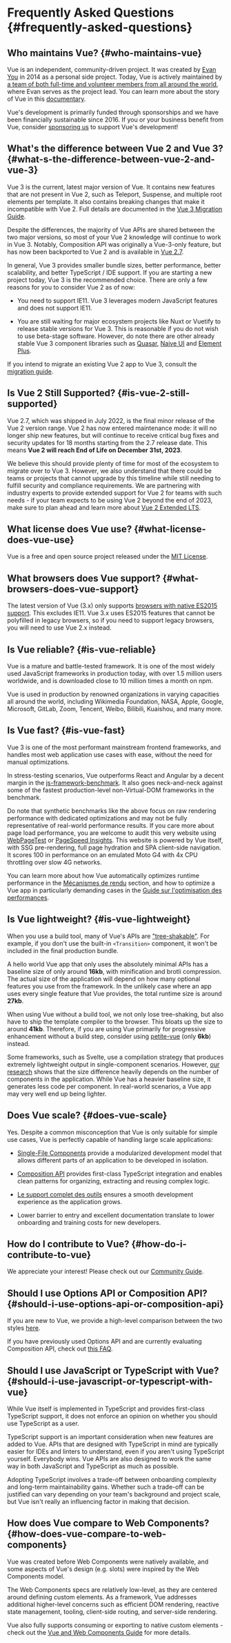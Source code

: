 # Frequently Asked Questions {#frequently-asked-questions}

## Who maintains Vue? {#who-maintains-vue}

Vue is an independent, community-driven project. It was created by [Evan You](https://twitter.com/youyuxi) in 2014 as a personal side project. Today, Vue is actively maintained by [a team of both full-time and volunteer members from all around the world](/about/team), where Evan serves as the project lead. You can learn more about the story of Vue in this [documentary](https://www.youtube.com/watch?v=OrxmtDw4pVI).

Vue's development is primarily funded through sponsorships and we have been financially sustainable since 2016. If you or your business benefit from Vue, consider [sponsoring us](/sponsor/) to support Vue's development!

## What's the difference between Vue 2 and Vue 3? {#what-s-the-difference-between-vue-2-and-vue-3}

Vue 3 is the current, latest major version of Vue. It contains new features that are not present in Vue 2, such as Teleport, Suspense, and multiple root elements per template. It also contains breaking changes that make it incompatible with Vue 2. Full details are documented in the [Vue 3 Migration Guide](https://v3-migration.vuejs.org/).

Despite the differences, the majority of Vue APIs are shared between the two major versions, so most of your Vue 2 knowledge will continue to work in Vue 3. Notably, Composition API was originally a Vue-3-only feature, but has now been backported to Vue 2 and is available in [Vue 2.7](https://github.com/vuejs/vue/blob/main/CHANGELOG.md#270-2022-07-01).

In general, Vue 3 provides smaller bundle sizes, better performance, better scalability, and better TypeScript / IDE support. If you are starting a new project today, Vue 3 is the recommended choice. There are only a few reasons for you to consider Vue 2 as of now:

- You need to support IE11. Vue 3 leverages modern JavaScript features and does not support IE11.

- You are still waiting for major ecosystem projects like Nuxt or Vuetify to release stable versions for Vue 3. This is reasonable if you do not wish to use beta-stage software. However, do note there are other already stable Vue 3 component libraries such as [Quasar](https://quasar.dev/), [Naive UI](https://www.naiveui.com/) and [Element Plus](https://element-plus.org/).

If you intend to migrate an existing Vue 2 app to Vue 3, consult the [migration guide](https://v3-migration.vuejs.org/).

## Is Vue 2 Still Supported? {#is-vue-2-still-supported}

Vue 2.7, which was shipped in July 2022, is the final minor release of the Vue 2 version range. Vue 2 has now entered maintenance mode: it will no longer ship new features, but will continue to receive critical bug fixes and security updates for 18 months starting from the 2.7 release date. This means **Vue 2 will reach End of Life on December 31st, 2023**.

We believe this should provide plenty of time for most of the ecosystem to migrate over to Vue 3. However, we also understand that there could be teams or projects that cannot upgrade by this timeline while still needing to fulfill security and compliance requirements. We are partnering with industry experts to provide extended support for Vue 2 for teams with such needs - if your team expects to be using Vue 2 beyond the end of 2023, make sure to plan ahead and learn more about [Vue 2 Extended LTS](https://v2.vuejs.org/lts/).

## What license does Vue use? {#what-license-does-vue-use}

Vue is a free and open source project released under the [MIT License](https://opensource.org/licenses/MIT).

## What browsers does Vue support? {#what-browsers-does-vue-support}

The latest version of Vue (3.x) only supports [browsers with native ES2015 support](https://caniuse.com/es6). This excludes IE11. Vue 3.x uses ES2015 features that cannot be polyfilled in legacy browsers, so if you need to support legacy browsers, you will need to use Vue 2.x instead.

## Is Vue reliable? {#is-vue-reliable}

Vue is a mature and battle-tested framework. It is one of the most widely used JavaScript frameworks in production today, with over 1.5 million users worldwide, and is downloaded close to 10 million times a month on npm.

Vue is used in production by renowned organizations in varying capacities all around the world, including Wikimedia Foundation, NASA, Apple, Google, Microsoft, GitLab, Zoom, Tencent, Weibo, Bilibili, Kuaishou, and many more.

## Is Vue fast? {#is-vue-fast}

Vue 3 is one of the most performant mainstream frontend frameworks, and handles most web application use cases with ease, without the need for manual optimizations.

In stress-testing scenarios, Vue outperforms React and Angular by a decent margin in the [js-framework-benchmark](https://rawgit.com/krausest/js-framework-benchmark/master/webdriver-ts-results/table.html). It also goes neck-and-neck against some of the fastest production-level non-Virtual-DOM frameworks in the benchmark.

Do note that synthetic benchmarks like the above focus on raw rendering performance with dedicated optimizations and may not be fully representative of real-world performance results. If you care more about page load performance, you are welcome to audit this very website using [WebPageTest](https://www.webpagetest.org/lighthouse) or [PageSpeed Insights](https://pagespeed.web.dev/). This website is powered by Vue itself, with SSG pre-rendering, full page hydration and SPA client-side navigation. It scores 100 in performance on an emulated Moto G4 with 4x CPU throttling over slow 4G networks.

You can learn more about how Vue automatically optimizes runtime performance in the [Mécanismes de rendu](/guide/extras/rendering-mechanism.html) section, and how to optimize a Vue app in particularly demanding cases in the [Guide sur l'optimisation des performances](/guide/best-practices/performance.html).

## Is Vue lightweight? {#is-vue-lightweight}

When you use a build tool, many of Vue's APIs are ["tree-shakable"](https://developer.mozilla.org/en-US/docs/Glossary/Tree_shaking). For example, if you don't use the built-in `<Transition>` component, it won't be included in the final production bundle.

A hello world Vue app that only uses the absolutely minimal APIs has a baseline size of only around **16kb**, with minification and brotli compression. The actual size of the application will depend on how many optional features you use from the framework. In the unlikely case where an app uses every single feature that Vue provides, the total runtime size is around **27kb**.

When using Vue without a build tool, we not only lose tree-shaking, but also have to ship the template compiler to the browser. This bloats up the size to around **41kb**. Therefore, if you are using Vue primarily for progressive enhancement without a build step, consider using [petite-vue](https://github.com/vuejs/petite-vue) (only **6kb**) instead.

Some frameworks, such as Svelte, use a compilation strategy that produces extremely lightweight output in single-component scenarios. However, [our research](https://github.com/yyx990803/vue-svelte-size-analysis) shows that the size difference heavily depends on the number of components in the application. While Vue has a heavier baseline size, it generates less code per component. In real-world scenarios, a Vue app may very well end up being lighter.

## Does Vue scale? {#does-vue-scale}

Yes. Despite a common misconception that Vue is only suitable for simple use cases, Vue is perfectly capable of handling large scale applications:

- [Single-File Components](/guide/scaling-up/sfc) provide a modularized development model that allows different parts of an application to be developed in isolation.

- [Composition API](/guide/reusability/composables) provides first-class TypeScript integration and enables clean patterns for organizing, extracting and reusing complex logic.

- [Le support complet des outils](/guide/scaling-up/tooling.html) ensures a smooth development experience as the application grows.

- Lower barrier to entry and excellent documentation translate to lower onboarding and training costs for new developers.

## How do I contribute to Vue? {#how-do-i-contribute-to-vue}

We appreciate your interest! Please check out our [Community Guide](/about/community-guide.html).

## Should I use Options API or Composition API? {#should-i-use-options-api-or-composition-api}

If you are new to Vue, we provide a high-level comparison between the two styles [here](/guide/introduction.html#which-to-choose).

If you have previously used Options API and are currently evaluating Composition API, check out [this FAQ](/guide/extras/composition-api-faq).

## Should I use JavaScript or TypeScript with Vue? {#should-i-use-javascript-or-typescript-with-vue}

While Vue itself is implemented in TypeScript and provides first-class TypeScript support, it does not enforce an opinion on whether you should use TypeScript as a user.

TypeScript support is an important consideration when new features are added to Vue. APIs that are designed with TypeScript in mind are typically easier for IDEs and linters to understand, even if you aren't using TypeScript yourself. Everybody wins. Vue APIs are also designed to work the same way in both JavaScript and TypeScript as much as possible.

Adopting TypeScript involves a trade-off between onboarding complexity and long-term maintainability gains. Whether such a trade-off can be justified can vary depending on your team's background and project scale, but Vue isn't really an influencing factor in making that decision.

## How does Vue compare to Web Components? {#how-does-vue-compare-to-web-components}

Vue was created before Web Components were natively available, and some aspects of Vue's design (e.g. slots) were inspired by the Web Components model.

The Web Components specs are relatively low-level, as they are centered around defining custom elements. As a framework, Vue addresses additional higher-level concerns such as efficient DOM rendering, reactive state management, tooling, client-side routing, and server-side rendering.

Vue also fully supports consuming or exporting to native custom elements - check out the [Vue and Web Components Guide](/guide/extras/web-components) for more details.

<!-- ## TODO How does Vue compare to React? -->

<!-- ## TODO How does Vue compare to Angular? -->
